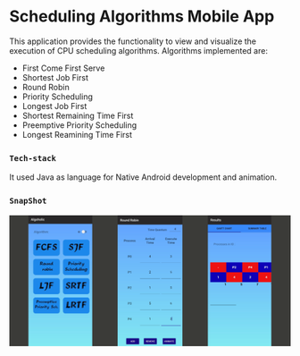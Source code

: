 # Scheduling Algorithms Mobile App

This application provides the functionality to view and visualize the execution of CPU scheduling algorithms. Algorithms implemented are:

* First Come First Serve
* Shortest Job First
* Round Robin
* Priority Scheduling
* Longest Job First
* Shortest Remaining Time First
* Preemptive Priority Scheduling
* Longest Reamining Time First

### `Tech-stack`

It used Java as language for Native Android development and animation.

### `SnapShot`

![SnapShot](https://github.com/Aman-Ladla/Scheduling-Algorithms/blob/master/Scheduling.png?raw=true)
